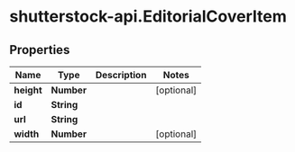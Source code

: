 # shutterstock-api.EditorialCoverItem

## Properties
Name | Type | Description | Notes
------------ | ------------- | ------------- | -------------
**height** | **Number** |  | [optional] 
**id** | **String** |  | 
**url** | **String** |  | 
**width** | **Number** |  | [optional] 


